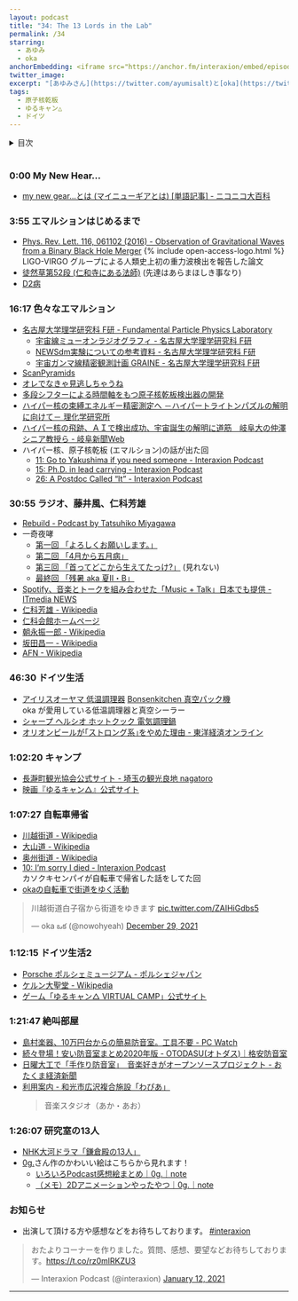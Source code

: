 ```yaml
---
layout: podcast
title: "34: The 13 Lords in the Lab"
permalink: /34
starring:
  - あゆみ
  - oka
anchorEmbedding: <iframe src="https://anchor.fm/interaxion/embed/episodes/34-The-13-Lords-in-the-Lab-e1e6rul" height="102px" width="500px" frameborder="0" scrolling="no"></iframe>
twitter_image: 
excerpt: "[あゆみさん](https://twitter.com/ayumisalt)と[oka](https://twitter.com/nowohyeah)で原子核乾板、ゆるキャン△で絶叫、研究室の13人などについて話しました。"
tags:
  - 原子核乾板
  - ゆるキャン△
  - ドイツ
---
```


<details>
<!-- https://github.com/gettalong/kramdown/issues/155#issuecomment-339793629 -->
<summary markdown='span'>目次</summary>
<nav>
  * this unordered seed list will be replaced by toc as unordered list
  {:toc}
<!-- https://stackoverflow.com/a/38419441/11480802 -->
</nav>
</details>
<br>

### 0:00 My New Hear...

- [my new gear...とは (マイニューギアとは) [単語記事] - ニコニコ大百科](https://dic.nicovideo.jp/a/my%20new%20gear...)

### 3:55 エマルションはじめるまで

- [Phys. Rev. Lett. 116, 061102 (2016) - Observation of Gravitational Waves from a Binary Black Hole Merger](https://journals.aps.org/prl/abstract/10.1103/PhysRevLett.116.061102) {% include open-access-logo.html %}  
  LIGO-VIRGO グループによる人類史上初の重力波検出を報告した論文
- [徒然草第52段 (仁和寺にある法師)](https://www2.yamanashi-ken.ac.jp/~itoyo/tsuredure/turedure050_099/turedure052.htm) (先達はあらまほしき事なり)
- [D2病](https://twitter.com/search?q=D2%E7%97%85)

### 16:17 色々なエマルション

- [名古屋大学理学研究科 F研 - Fundamental Particle Physics Laboratory](https://flab.phys.nagoya-u.ac.jp/)
  - [宇宙線ミューオンラジオグラフィ - 名古屋大学理学研究科 F研](https://flab.phys.nagoya-u.ac.jp/2011/appli/muon/)
  - [NEWSdm実験についての参考資料 - 名古屋大学理学研究科 F研](https://flab.phys.nagoya-u.ac.jp/2011/experiment/dm/newsdmref/)
  - [宇宙ガンマ線精密観測計画 GRAINE - 名古屋大学理学研究科 F研](https://flab.phys.nagoya-u.ac.jp/2011/appli/graine/)
- [ScanPyramids](http://www.scanpyramids.org/index-ja.html)
- [オレでなきゃ見逃しちゃうね](https://dic.pixiv.net/a/%E5%9B%A3%E9%95%B7%E3%81%AE%E6%89%8B%E5%88%80%E3%82%92%E8%A6%8B%E9%80%83%E3%81%95%E3%81%AA%E3%81%8B%E3%81%A3%E3%81%9F%E4%BA%BA)
- [多段シフターによる時間軸をもつ原子核乾板検出器の開発](https://www.jstage.jst.go.jp/article/butsuri/72/10/72_734/_article/-char/ja/)
- [ハイパー核の束縛エネルギー精密測定へ －ハイパートライトンパズルの解明に向けて－ 理化学研究所](https://www.riken.jp/press/2021/20210914_3/index.html)
- [ハイパー核の飛跡、ＡＩで検出成功、宇宙誕生の解明に道筋　岐阜大の仲澤シニア教授ら - 岐阜新聞Web](https://www.gifu-np.co.jp/articles/-/16354)
- ハイパー核、原子核乾板 (エマルション)の話が出た回
  - [11: Go to Yakushima if you need someone - Interaxion Podcast](https://interaxion-podcast.github.io/11)
  - [15: Ph.D. in lead carrying - Interaxion Podcast](https://interaxion-podcast.github.io/15)
  - [26: A Postdoc Called “It” - Interaxion Podcast](https://interaxion-podcast.github.io/26)

### 30:55 ラジオ、藤井風、仁科芳雄

- [Rebuild - Podcast by Tatsuhiko Miyagawa](https://rebuild.fm/)
- 一奇夜哮
  - [第一回 「よろしくお願いします。」](https://youtu.be/teBXkThXVN8)
  - [第二回 「4月から五月病」](https://youtu.be/d8bubFrNFJg)
  - [第三回 「首ってどこから生えてたっけ?」](https://www.youtube.com/watch?v=EJlVtYNqG0M) (見れない)
  - [最終回 「残暑 aka 夏Ⅱ・B」](https://youtu.be/2y2d65wbMnA)
- [Spotify、音楽とトークを組み合わせた「Music + Talk」日本でも提供 - ITmedia NEWS](https://www.itmedia.co.jp/news/articles/2108/19/news077.html)
- [仁科芳雄 - Wikipedia](https://ja.wikipedia.org/wiki/%E4%BB%81%E7%A7%91%E8%8A%B3%E9%9B%84)
- [仁科会館ホームページ](http://www.kagaku.nishina.town.satosho.okayama.jp/)
- [朝永振一郎 - Wikipedia](https://ja.wikipedia.org/wiki/%E6%9C%9D%E6%B0%B8%E6%8C%AF%E4%B8%80%E9%83%8E)
- [坂田昌一 - Wikipedia](https://ja.wikipedia.org/wiki/%E5%9D%82%E7%94%B0%E6%98%8C%E4%B8%80)
- [AFN - Wikipedia](https://ja.wikipedia.org/wiki/AFN)

### 46:30 ドイツ生活

- [アイリスオーヤマ 低温調理器](https://amzn.to/3HxwFqg) [Bonsenkitchen 真空パック機](https://amzn.to/3J5ctMU)  
  oka が愛用している低温調理器と真空シーラー
- [シャープ ヘルシオ ホットクック 電気調理鍋](https://amzn.to/34gNPKo)
- [オリオンビールが｢ストロング系｣をやめた理由 - 東洋経済オンライン](https://toyokeizai.net/articles/-/393679)

### 1:02:20 キャンプ

- [長瀞町観光協会公式サイト - 埼玉の観光良地 nagatoro](https://www.nagatoro.gr.jp/)
- [映画『ゆるキャン△』公式サイト](https://yurucamp.jp/cinema/)

### 1:07:27 自転車帰省

- [川越街道 - Wikipedia](https://ja.wikipedia.org/wiki/%E5%B7%9D%E8%B6%8A%E8%A1%97%E9%81%93)
- [大山道 - Wikipedia](https://ja.wikipedia.org/wiki/%E5%A4%A7%E5%B1%B1%E9%81%93)
- [奥州街道 - Wikipedia](https://ja.wikipedia.org/wiki/%E5%A5%A5%E5%B7%9E%E8%A1%97%E9%81%93)
- [10: I’m sorry I died - Interaxion Podcast](https://interaxion-podcast.github.io/10)  
  カソクキセンパイが自転車で帰省した話をしてた回
- [okaの自転車で街道をゆく活動](https://twitter.com/nowohyeah/status/1476044369149194242)

<blockquote class="twitter-tweet tw-align-center"><p lang="ja" dir="ltr">川越街道白子宿から街道をゆきます <a href="https://t.co/ZAIHiGdbs5">pic.twitter.com/ZAIHiGdbs5</a></p>&mdash; oka ఒక (@nowohyeah) <a href="https://twitter.com/nowohyeah/status/1476044369149194242?ref_src=twsrc%5Etfw">December 29, 2021</a>
</blockquote> <script async src="https://platform.twitter.com/widgets.js" charset="utf-8"></script>

### 1:12:15 ドイツ生活2

- [Porsche ポルシェミュージアム - ポルシェジャパン](https://www.porsche.com/japan/jp/aboutporsche/porschemuseum/)
- [ケルン大聖堂 - Wikipedia](https://ja.wikipedia.org/wiki/%E3%82%B1%E3%83%AB%E3%83%B3%E5%A4%A7%E8%81%96%E5%A0%82)
- [ゲーム「ゆるキャン△ VIRTUAL CAMP」公式サイト](https://yurucamp-v.com/)

### 1:21:47 絶叫部屋

- [島村楽器、10万円台からの簡易防音室。工具不要 - PC Watch](https://pc.watch.impress.co.jp/docs/news/1373973.html)
- [続々登場！安い防音室まとめ2020年版 - OTODASU(オトダス)｜格安防音室](https://otodasu.jp/bouonsitu-yasui/)
- [日曜大工で「手作り防音室」　音楽好きがオープンソースプロジェクト - おたくま経済新聞](https://otakei.otakuma.net/archives/2021102708.html)
- [利用案内 - 和光市広沢複合施設「わぴあ」](https://wapia.jp/use/#use)  
  >音楽スタジオ（あか・あお）

### 1:26:07 研究室の13人

- [NHK大河ドラマ「鎌倉殿の13人」](https://www.nhk.or.jp/kamakura13/)
- [0g.](https://twitter.com/trickolo)さん作のかわいい絵はこちらから見れます！
  - [いろいろPodcast感想絵まとめ｜0g.｜note](https://note.com/0gdot/n/ne0344376b8d4)
  - [（メモ）2Dアニメーションやったやつ｜0g.｜note](https://note.com/0gdot/n/n6f50c73764a0)

### お知らせ

- 出演して頂ける方や感想などをお待ちしております。 [#interaxion](https://twitter.com/hashtag/interaxion)

<blockquote class="twitter-tweet tw-align-center"><p lang="ja" dir="ltr">おたよりコーナーを作りました。質問、感想、要望などお待ちしております。<a href="https://t.co/rz0mlRKZU3">https://t.co/rz0mlRKZU3</a></p>— Interaxion Podcast (@interaxion) <a href="https://twitter.com/interaxion/status/1348936492488421378?ref_src=twsrc%5Etfw">January 12, 2021</a>
</blockquote> <script async src="https://platform.twitter.com/widgets.js" charset="utf-8"></script>

----------
